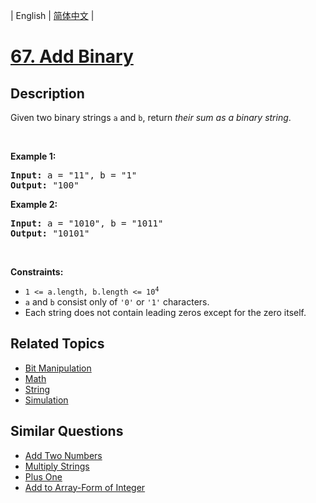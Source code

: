 
| English | [简体中文](README.md) |

# [67. Add Binary](https://leetcode-cn.com/problems/add-binary/)

## Description

<p>Given two binary strings <code>a</code> and <code>b</code>, return <em>their sum as a binary string</em>.</p>

<p>&nbsp;</p>
<p><strong>Example 1:</strong></p>
<pre><strong>Input:</strong> a = "11", b = "1"
<strong>Output:</strong> "100"
</pre><p><strong>Example 2:</strong></p>
<pre><strong>Input:</strong> a = "1010", b = "1011"
<strong>Output:</strong> "10101"
</pre>
<p>&nbsp;</p>
<p><strong>Constraints:</strong></p>

<ul>
	<li><code>1 &lt;= a.length, b.length &lt;= 10<sup>4</sup></code></li>
	<li><code>a</code> and <code>b</code> consist&nbsp;only of <code>&#39;0&#39;</code> or <code>&#39;1&#39;</code> characters.</li>
	<li>Each string does not contain leading zeros except for the zero itself.</li>
</ul>


## Related Topics

- [Bit Manipulation](https://leetcode-cn.com/tag/bit-manipulation)
- [Math](https://leetcode-cn.com/tag/math)
- [String](https://leetcode-cn.com/tag/string)
- [Simulation](https://leetcode-cn.com/tag/simulation)

## Similar Questions

- [Add Two Numbers](../add-two-numbers/README_EN.md)
- [Multiply Strings](../multiply-strings/README_EN.md)
- [Plus One](../plus-one/README_EN.md)
- [Add to Array-Form of Integer](../add-to-array-form-of-integer/README_EN.md)
